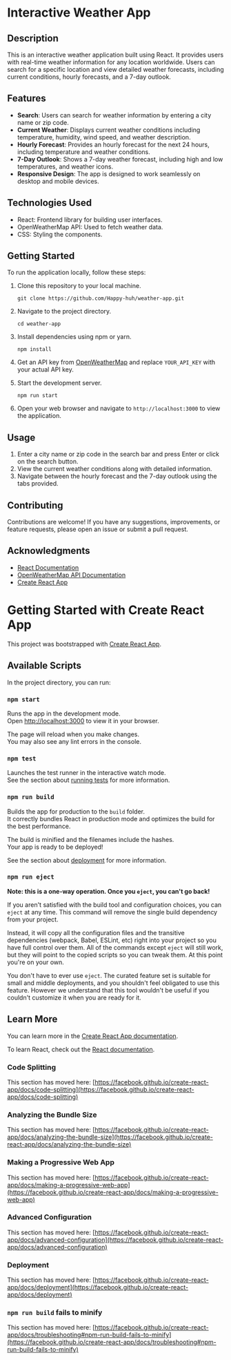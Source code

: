 # Interactive Weather App

## Description

This is an interactive weather application built using React. It provides users with real-time weather information for any location worldwide. Users can search for a specific location and view detailed weather forecasts, including current conditions, hourly forecasts, and a 7-day outlook.

## Features

- **Search**: Users can search for weather information by entering a city name or zip code.
- **Current Weather**: Displays current weather conditions including temperature, humidity, wind speed, and weather description.
- **Hourly Forecast**: Provides an hourly forecast for the next 24 hours, including temperature and weather conditions.
- **7-Day Outlook**: Shows a 7-day weather forecast, including high and low temperatures, and weather icons.
- **Responsive Design**: The app is designed to work seamlessly on desktop and mobile devices.

## Technologies Used

- React: Frontend library for building user interfaces.
- OpenWeatherMap API: Used to fetch weather data.
- CSS: Styling the components.

## Getting Started

To run the application locally, follow these steps:

1. Clone this repository to your local machine.

   ```
   git clone https://github.com/Happy-huh/weather-app.git
   ```

2. Navigate to the project directory.

   ```
   cd weather-app
   ```

3. Install dependencies using npm or yarn.

   ```
   npm install
   ```

4. Get an API key from [OpenWeatherMap](https://openweathermap.org/api) and replace `YOUR_API_KEY` with your actual API key.

5. Start the development server.

   ```
   npm run start
   ```

6. Open your web browser and navigate to `http://localhost:3000` to view the application.

## Usage

1. Enter a city name or zip code in the search bar and press Enter or click on the search button.
2. View the current weather conditions along with detailed information.
3. Navigate between the hourly forecast and the 7-day outlook using the tabs provided.
<!--

## Screenshots

![Screenshot1](screenshots/screenshot1.png)
![Screenshot2](screenshots/screenshot2.png) -->

## Contributing

Contributions are welcome! If you have any suggestions, improvements, or feature requests, please open an issue or submit a pull request.

## Acknowledgments

- [React Documentation](https://reactjs.org/docs/getting-started.html)
- [OpenWeatherMap API Documentation](https://openweathermap.org/api)
- [Create React App](https://create-react-app.dev/)

# Getting Started with Create React App

This project was bootstrapped with [Create React App](https://github.com/facebook/create-react-app).

## Available Scripts

In the project directory, you can run:

### `npm start`

Runs the app in the development mode.\
Open [http://localhost:3000](http://localhost:3000) to view it in your browser.

The page will reload when you make changes.\
You may also see any lint errors in the console.

### `npm test`

Launches the test runner in the interactive watch mode.\
See the section about [running tests](https://facebook.github.io/create-react-app/docs/running-tests) for more information.

### `npm run build`

Builds the app for production to the `build` folder.\
It correctly bundles React in production mode and optimizes the build for the best performance.

The build is minified and the filenames include the hashes.\
Your app is ready to be deployed!

See the section about [deployment](https://facebook.github.io/create-react-app/docs/deployment) for more information.

### `npm run eject`

**Note: this is a one-way operation. Once you `eject`, you can't go back!**

If you aren't satisfied with the build tool and configuration choices, you can `eject` at any time. This command will remove the single build dependency from your project.

Instead, it will copy all the configuration files and the transitive dependencies (webpack, Babel, ESLint, etc) right into your project so you have full control over them. All of the commands except `eject` will still work, but they will point to the copied scripts so you can tweak them. At this point you're on your own.

You don't have to ever use `eject`. The curated feature set is suitable for small and middle deployments, and you shouldn't feel obligated to use this feature. However we understand that this tool wouldn't be useful if you couldn't customize it when you are ready for it.

## Learn More

You can learn more in the [Create React App documentation](https://facebook.github.io/create-react-app/docs/getting-started).

To learn React, check out the [React documentation](https://reactjs.org/).

### Code Splitting

This section has moved here: [https://facebook.github.io/create-react-app/docs/code-splitting](https://facebook.github.io/create-react-app/docs/code-splitting)

### Analyzing the Bundle Size

This section has moved here: [https://facebook.github.io/create-react-app/docs/analyzing-the-bundle-size](https://facebook.github.io/create-react-app/docs/analyzing-the-bundle-size)

### Making a Progressive Web App

This section has moved here: [https://facebook.github.io/create-react-app/docs/making-a-progressive-web-app](https://facebook.github.io/create-react-app/docs/making-a-progressive-web-app)

### Advanced Configuration

This section has moved here: [https://facebook.github.io/create-react-app/docs/advanced-configuration](https://facebook.github.io/create-react-app/docs/advanced-configuration)

### Deployment

This section has moved here: [https://facebook.github.io/create-react-app/docs/deployment](https://facebook.github.io/create-react-app/docs/deployment)

### `npm run build` fails to minify

This section has moved here: [https://facebook.github.io/create-react-app/docs/troubleshooting#npm-run-build-fails-to-minify](https://facebook.github.io/create-react-app/docs/troubleshooting#npm-run-build-fails-to-minify)
